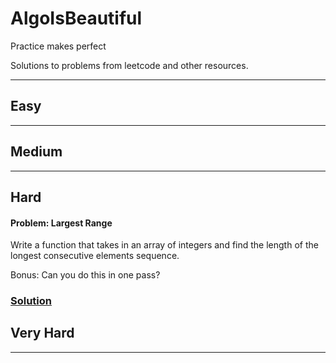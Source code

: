 # AlgoIsBeautiful

Practice makes perfect

Solutions to problems from leetcode and other resources.

---

## Easy

---

## Medium

---

## Hard

#### Problem: Largest Range

Write a function that takes in an array of integers and find the length of the longest consecutive elements sequence.

Bonus: Can you do this in one pass?

### [Solution](Hard/largestRange.py)

## Very Hard

---
